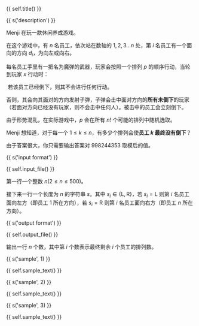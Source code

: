 {{ self.title() }}

{{ s('description') }}

Menji 在玩一款休闲养成游戏。

在这个游戏中，有 $n$ 名员工，依次站在数轴的 $1,2,3\dots n$ 处，第 $i$ 名员工有一个面向的方向 $d_i$，为向左或向右。

每名员工手里有一把名为魔弹的武器，玩家会按照一个排列 $p$ 的顺序行动，当轮到玩家 $x$ 行动时：

​	若该员工已经倒下，则其不会进行任何行动。

​	否则，其会向其面对的方向发射子弹，子弹会击中面对方向的**所有未倒下**的玩家（若面对方向已经没有玩家，则不会击中任何人）。被击中的员工会立刻倒下。

由于形势混乱，在实际游戏中，$p$ 会在所有 $n!$ 个可能的排列中随机选取。

Menji 想知道，对于每一个 $1\leq k\leq n$，有多少个排列会使**员工 $k$ 最终没有倒下**？

由于答案很大，你只需要输出答案对 $998244353$ 取模后的值。

{{ s('input format') }}

{{ self.input_file() }}

第一行一个整数 $n(2\leq n\leq 500)$。

接下来一行一个长度为 $n$ 的字符串 $s$。其中 $s_i\in\{\text{L},\text{R}\}$，若 $s_i=\text{L}$ 则第 $i$ 名员工面向左方（即员工 $1$ 所在方向），若 $s_i=\text{R}$ 则第 $i$ 名员工面向右方（即员工 $n$ 所在方向）。

{{ s('output format') }}

{{ self.output_file() }}

输出一行 $n$ 个数，其中第 $i$ 个数表示最终剩余 $i$ 个员工的排列数。

{{ s('sample', 1) }}

{{ self.sample_text() }}

{{ s('sample', 2) }}

{{ self.sample_text() }}

{{ s('sample', 3) }}

{{ self.sample_text() }}

